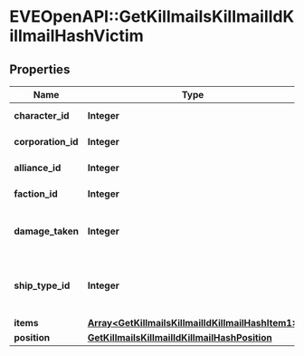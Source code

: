 # EVEOpenAPI::GetKillmailsKillmailIdKillmailHashVictim

## Properties
Name | Type | Description | Notes
------------ | ------------- | ------------- | -------------
**character_id** | **Integer** | character_id integer | [optional] 
**corporation_id** | **Integer** | corporation_id integer | [optional] 
**alliance_id** | **Integer** | alliance_id integer | [optional] 
**faction_id** | **Integer** | faction_id integer | [optional] 
**damage_taken** | **Integer** | How much total damage was taken by the victim  | 
**ship_type_id** | **Integer** | The ship that the victim was piloting and was destroyed  | 
**items** | [**Array&lt;GetKillmailsKillmailIdKillmailHashItem1&gt;**](GetKillmailsKillmailIdKillmailHashItem1.md) | items array | [optional] 
**position** | [**GetKillmailsKillmailIdKillmailHashPosition**](GetKillmailsKillmailIdKillmailHashPosition.md) |  | [optional] 


